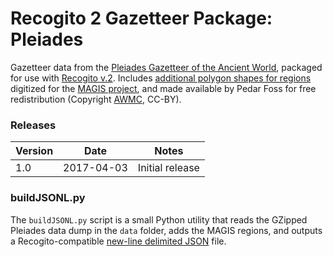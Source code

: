 # Recogito 2 Gazetteer Package: Pleiades

Gazetteer data from the [Pleiades Gazetteer of the Ancient World](http://pleiades.stoa.org),
packaged for use with [Recogito v.2](http://github.com/pelagios/recogito2). Includes [additional
polygon shapes for regions](https://github.com/pelagios/gazetteer-data/tree/master/magis-pleiades-regions)
digitized for the [MAGIS project](http://cgma.depauw.edu/MAGIS/), and made available by Pedar Foss
for free redistribution (Copyright [AWMC](http://awmc.unc.edu), CC-BY).

### Releases

| Version | Date       | Notes           |
|---------|------------|-----------------|
|1.0      | 2017-04-03 | Initial release |

### buildJSONL.py

The `buildJSONL.py` script is a small Python utility that reads the GZipped Pleiades data dump
in the `data` folder, adds the MAGIS regions, and outputs a Recogito-compatible [new-line
delimited JSON](http://jsonlines.org) file.
